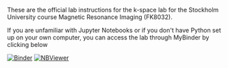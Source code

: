 These are the official lab instructions for the k-space lab for the Stockholm University course Magnetic Resonance Imaging (FK8032). 

If you are unfamiliar with Jupyter Notebooks or if you don't have Python set up on your own computer, you can access the lab through MyBinder by clicking below

[![Binder](https://mybinder.org/badge_logo.svg)](https://mybinder.org/v2/gh/fyrdahl/kspace-lab/master?filepath=kspacelab.ipynb)
[![NBViewer](https://github.com/jupyter/design/blob/master/logos/Badges/nbviewer_badge.svg)](https://nbviewer.jupyter.org/github/fyrdahl/kspace-lab/kspacelab.ipynb)
